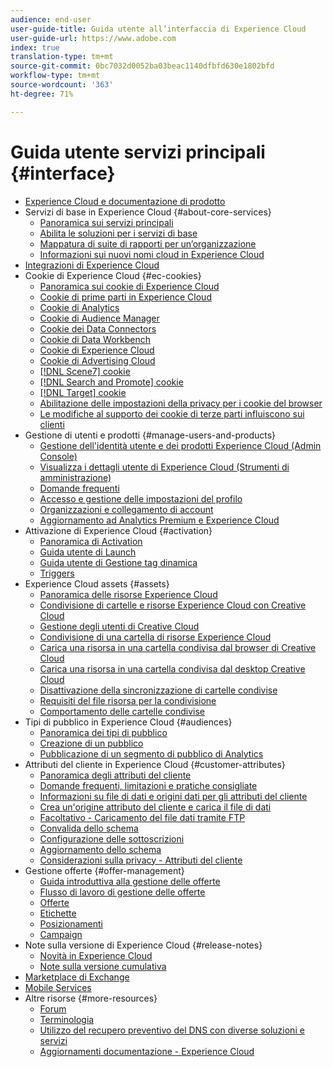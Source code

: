 ```yaml
---
audience: end-user
user-guide-title: Guida utente all’interfaccia di Experience Cloud
user-guide-url: https://www.adobe.com
index: true
translation-type: tm+mt
source-git-commit: 0bc7032d0052ba03beac1140dfbfd630e1802bfd
workflow-type: tm+mt
source-wordcount: '363'
ht-degree: 71%

---
```



# Guida utente servizi principali {#interface}

+ [Experience Cloud e documentazione di prodotto](experience-cloud.md)
+ Servizi di base in Experience Cloud {#about-core-services}
   + [Panoramica sui servizi principali](core-services-landing.md)
   + [Abilita le soluzioni per i servizi di base](core-services/core-services.md)
   + [Mappatura di suite di rapporti per un’organizzazione](core-services/report-suite-mapping.md)
   + [Informazioni sui nuovi nomi cloud in Experience Cloud](solutions-core-services.md)
+ [Integrazioni di Experience Cloud](marketing-cloud-integrations.md)
+ Cookie di Experience Cloud {#ec-cookies}
   + [Panoramica sui cookie di Experience Cloud](cookies/cookies-privacy.md)
   + [Cookie di prime parti in Experience Cloud](cookies/cookies-first-party.md)
   + [Cookie di Analytics](cookies/cookies-analytics.md)
   + [Cookie di Audience Manager](cookies/cookies-am.md)
   + [Cookie dei Data Connectors](cookies/cookies-dc.md)
   + [Cookie di Data Workbench](cookies/cookies-insight.md)
   + [Cookie di Experience Cloud](cookies/cookies-mc.md)
   + [Cookie di Advertising Cloud](cookies/cookies-advertising-cloud.md)
   + [[!DNL Scene7] cookie](cookies/cookies-s7.md)
   + [[!DNL Search and Promote] cookie](cookies/cookies-snp.md)
   + [[!DNL Target] cookie](cookies/cookies-target.md)
   + [Abilitazione delle impostazioni della privacy per i cookie del browser](cookies/browser-cookie-settings.md)
   + [Le modifiche al supporto dei cookie di terze parti influiscono sui clienti](cookies/cookies-thirdparty.md)
+ Gestione di utenti e prodotti {#manage-users-and-products}
   + [Gestione dell&#39;identità utente e dei prodotti Experience Cloud (Admin Console)](admin-getting-started/admin-getting-started.md)
   + [Visualizza i dettagli utente di Experience Cloud (Strumenti di amministrazione)](admin-getting-started/admin-tool-experience-cloud.md)
   + [Domande frequenti](admin-getting-started/faq.md)
   + [Accesso e gestione delle impostazioni del profilo](admin-getting-started/getting-started-experience-cloud.md)
   + [Organizzazioni e collegamento di account](admin-getting-started/organizations.md)
   + [Aggiornamento ad Analytics Premium e Experience Cloud](admin-getting-started/upgrade-to-analytics-premium.md)
+ Attivazione di Experience Cloud {#activation}
   + [Panoramica di Activation](activation/activation.md)
   + [Guida utente di Launch](https://docs.adobe.com/content/help/it-IT/launch/using/overview.html)
   + [Guida utente di Gestione tag dinamica](https://docs.adobe.com/content/help/it-IT/dtm/using/dtm-home.html)
   + [Triggers](activation/triggers.md)
+ Experience Cloud assets {#assets}
   + [Panoramica delle risorse Experience Cloud](experience-cloud-assets/experience-cloud-assets.md)
   + [Condivisione di cartelle e risorse Experience Cloud con Creative Cloud](experience-cloud-assets/creative-cloud.md)
   + [Gestione degli utenti di Creative Cloud](experience-cloud-assets/t-admin-add-cc-user.md)
   + [Condivisione di una cartella di risorse Experience Cloud](experience-cloud-assets/t-share-creative-cloud.md)
   + [Carica una risorsa in una cartella condivisa dal browser di Creative Cloud](experience-cloud-assets/t-upload-asset-cc.md)
   + [Carica una risorsa in una cartella condivisa dal desktop Creative Cloud](experience-cloud-assets/t-cc-asset-upload-thor.md)
   + [Disattivazione della sincronizzazione di cartelle condivise](experience-cloud-assets/t-disable-asset-sync.md)
   + [Requisiti del file risorsa per la condivisione](experience-cloud-assets/assets-file-reqs.md)
   + [Comportamento delle cartelle condivise](experience-cloud-assets/asset-behavior.md)
+ Tipi di pubblico in Experience Cloud {#audiences}
   + [Panoramica dei tipi di pubblico](audience-library/audience-library.md)
   + [Creazione di un pubblico](audience-library/t-audience-create.md)
   + [Pubblicazione di un segmento di pubblico di Analytics](audience-library/t-publish-audience-segment.md)
+ Attributi del cliente in Experience Cloud {#customer-attributes}
   + [Panoramica degli attributi del cliente](attributes/attributes.md)
   + [Domande frequenti, limitazioni e pratiche consigliate](attributes/faq-crs.md)
   + [Informazioni su file di dati e origini dati per gli attributi del cliente](attributes/crs-data-file.md)
   + [Crea un&#39;origine attributo del cliente e carica il file di dati](attributes/t-crs-usecase.md)
   + [Facoltativo - Caricamento del file dati tramite FTP](attributes/t-upload-attributes-ftp.md)
   + [Convalida dello schema](attributes/validate-schema.md)
   + [Configurazione delle sottoscrizioni](attributes/subscription.md)
   + [Aggiornamento dello schema](attributes/t-update-schema.md)
   + [Considerazioni sulla privacy - Attributi del cliente](attributes/privacy-mac.md)
+ Gestione offerte {#offer-management}
   + [Guida introduttiva alla gestione delle offerte](offer-management/getting-started.md)
   + [Flusso di lavoro di gestione delle offerte](offer-management/offer-management-workflow.md)
   + [Offerte](offer-management/offers.md)
   + [Etichette](offer-management/labels.md)
   + [Posizionamenti](offer-management/placements.md)
   + [Campaign](offer-management/campaign.md)
+ Note sulla versione di Experience Cloud {#release-notes}
   + [Novità in Experience Cloud](https://docs.adobe.com/content/help/it-IT/release-notes/experience-cloud/current.html)
   + [Note sulla versione cumulativa](marketing-cloud-interface/release-notes.md)
+ [Marketplace di Exchange](exchange.md)
+ [Mobile Services](https://docs.adobe.com/content/help/it-IT/mobile-services/using/home.html)
+ Altre risorse {#more-resources}
   + [Forum](https://forums.adobe.com/community/experience-cloud)
   + [Terminologia](terms.md)
   + [Utilizzo del recupero preventivo del DNS con diverse soluzioni e servizi](dns-prefetch.md)
   + [Aggiornamenti documentazione - Experience Cloud](doc-updates.md)
